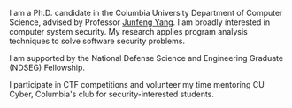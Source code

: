 I am a Ph.D. candidate in the Columbia University Department of Computer Science,
advised by Professor [Junfeng Yang](http://www.cs.columbia.edu/~junfeng/). I am
broadly interested in computer system security. My research applies program
analysis techniques to solve software security problems.

I am supported by the National Defense Science and Engineering Graduate (NDSEG)
Fellowship.

I participate in CTF competitions and volunteer my time mentoring CU Cyber,
Columbia's club for security-interested students.
